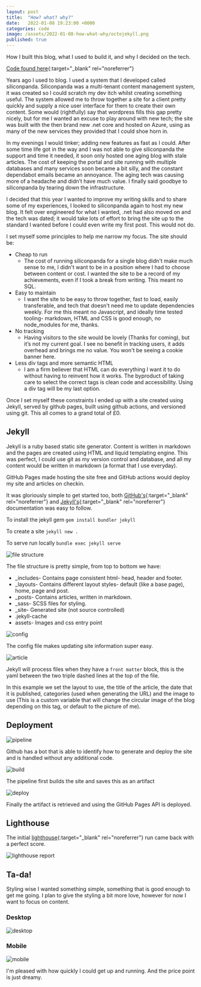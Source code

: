 ```yaml
---
layout: post
title:  "How? what? why?"
date:   2022-01-08 19:23:00 +0000
categories: code
image: /assets/2022-01-08-how-what-why/octojekyll.png
published: true
---
```


How I built this blog, what I used to build it, and why I decided on the tech.

[Code found here](https://github.com/worthington10tw/me){:target="_blank" rel="noreferrer"}

<!--more-->

Years ago I used to blog. I used a system that I developed called siliconpanda. Siliconpanda was a multi-tenant content management system, it was created so I could scratch my dev itch whilst creating something useful. The system allowed me to throw together a site for a client pretty quickly and supply a nice user interface for them to create their own content. Some would (rightfully) say that wordpress fills this gap pretty nicely, but for me I wanted an excuse to play around with new tech; the site was built with the then brand new .net core and hosted on Azure, using as many of the new services they provided that I could shoe horn in. 

In my evenings I would tinker; adding new features as fast as I could. After some time life got in the way and I was not able to give siliconpanda the support and time it needed, it soon only hosted one aging blog with stale articles. The cost of keeping the portal and site running with multiple databases and many services soon became a bit silly, and the constant dependabot emails became an annoyance. The aging tech was causing more of a headache and didn’t have much value. I finally said goodbye to siliconpanda by tearing down the infrastructure.

I decided that this year I wanted to improve my writing skills and to share some of my experiences, I looked to siliconpanda again to host my new blog. It felt over engineered for what I wanted, .net had also moved on and the tech was dated; it would take lots of effort to bring the site up to the standard I wanted before I could even write my first post. This would not do.

I set myself some principles to help me narrow my focus.
The site should be:
- Cheap to run
    - The cost of running siliconpanda for a single blog didn't make much sense to me, I didn't want to be in a position where I had to choose between content or cost. I wanted the site to be a record of my achievements, even if I took a break from writing. This meant no SQL.
- Easy to maintain
    - I want the site to be easy to throw together, fast to load, easily transferable, and tech that doesn't need me to update dependencies weekly. For me this meant no Javascript, and ideally time tested tooling- markdown, HTML and CSS is good enough, no node_modules for me, thanks.
- No tracking
    - Having visitors to the site would be lovely (Thanks for coming), but it’s not my current goal. I see no benefit in tracking users, it adds overhead and brings me no value. You won't be seeing a cookie banner here.
- Less div tags and more semantic HTML
    - I am a firm believer that HTML can do everything I want it to do without having to reinvent how it works. The byproduct of taking care to select the correct tags is clean code and accessibility. Using a div tag will be my last option.

Once I set myself these constraints I ended up with a site created using Jekyll, served by github pages, built using github actions, and versioned using git. This all comes to a grand total of £0.

## Jekyll

Jekyll is a ruby based static site generator. Content is written in markdown and the pages are created using HTML and liquid templating engine. This was perfect, I could use git as my version control and database, and all my content would be written in markdown (a format that I use everyday).

GitHub Pages made hosting the site free and GitHub actions would deploy my site and articles on checkin.

It was gloriously simple to get started too, both [GitHub's](https://pages.github.com/){:target="_blank"  rel="noreferrer"} and [Jekyll's](https://jekyllrb.com/){:target="_blank"  rel="noreferrer"} documentation was easy to follow.

To install the jekyll gem `gem install bundler jekyll`

To create a site `jekyll new .`

To serve run locally `bundle exec jekyll serve`

![file structure](/assets/2022-01-08-how-what-why/structure.png)

The file structure is pretty simple, from top to bottom we have:
- _includes- Contains page consistent html- head, header and  footer. 
- _layouts- Contains different layout styles- default (like a base page), home, page and post.
- _posts- Contains articles, written in markdown.
- _sass- SCSS files for styling.
- _site- Generated site (not source controlled)
- .jekyll-cache
- assets- Images and css entry point

![config](/assets/2022-01-08-how-what-why/config.png)

The config file makes updating site information super easy.

![article](/assets/2022-01-08-how-what-why/article.png)

Jekyll will process files when they have a `front matter` block, this is the yaml between the two triple dashed lines at the top of the file.

In this example we set the layout to use, the title of the article, the date that it is published, categories (used when generating the URL) and the image to use (This is a custom variable that will change the circular image of the blog depending on this tag, or default to the picture of me).

## Deployment

![pipeline](/assets/2022-01-08-how-what-why/pipeline.png)

Github has a bot that is able to identify how to generate and deploy the site and is handled without any additional code.

![build](/assets/2022-01-08-how-what-why/build.png)

The pipeline first builds the site and saves this as an artifact

![deploy](/assets/2022-01-08-how-what-why/deploy.png)

Finally the artifact is retrieved and using the GitHub Pages API is deployed.

## Lighthouse 

The initial [lighthouse](https://developers.google.com/web/tools/lighthouse){:target="_blank"  rel="noreferrer"} run came back with a perfect score.

![lighthouse report](/assets/2022-01-08-how-what-why/lighthouse.png)

## Ta-da!

Styling wise I wanted something simple, something that is good enough to get me going. I plan to give the styling a bit more love, however for now I want to focus on content. 

### Desktop
![desktop](/assets/2022-01-08-how-what-why/desktop.png)

### Mobile
![mobile](/assets/2022-01-08-how-what-why/mobile.png)

I'm pleased with how quickly I could get up and running. And the price point is just dreamy.


